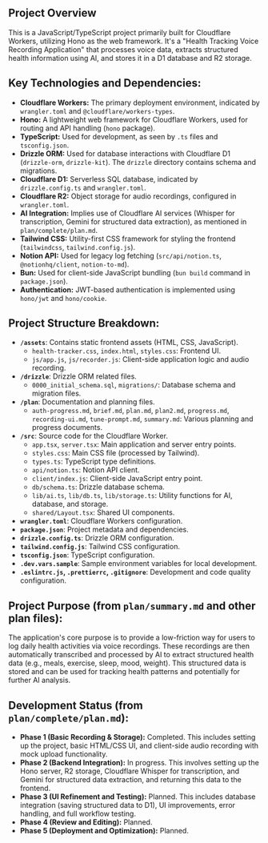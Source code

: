 ## Project Overview

This is a JavaScript/TypeScript project primarily built for Cloudflare Workers, utilizing Hono as the web framework. It's a "Health Tracking Voice Recording Application" that processes voice data, extracts structured health information using AI, and stores it in a D1 database and R2 storage.

## Key Technologies and Dependencies:

*   **Cloudflare Workers:** The primary deployment environment, indicated by `wrangler.toml` and `@cloudflare/workers-types`.
*   **Hono:** A lightweight web framework for Cloudflare Workers, used for routing and API handling (`hono` package).
*   **TypeScript:** Used for development, as seen by `.ts` files and `tsconfig.json`.
*   **Drizzle ORM:** Used for database interactions with Cloudflare D1 (`drizzle-orm`, `drizzle-kit`). The `drizzle` directory contains schema and migrations.
*   **Cloudflare D1:** Serverless SQL database, indicated by `drizzle.config.ts` and `wrangler.toml`.
*   **Cloudflare R2:** Object storage for audio recordings, configured in `wrangler.toml`.
*   **AI Integration:** Implies use of Cloudflare AI services (Whisper for transcription, Gemini for structured data extraction), as mentioned in `plan/complete/plan.md`.
*   **Tailwind CSS:** Utility-first CSS framework for styling the frontend (`tailwindcss`, `tailwind.config.js`).
*   **Notion API:** Used for legacy log fetching (`src/api/notion.ts`, `@notionhq/client`, `notion-to-md`).
*   **Bun:** Used for client-side JavaScript bundling (`bun build` command in `package.json`).
*   **Authentication:** JWT-based authentication is implemented using `hono/jwt` and `hono/cookie`.

## Project Structure Breakdown:

*   **`/assets`**: Contains static frontend assets (HTML, CSS, JavaScript).
    *   `health-tracker.css`, `index.html`, `styles.css`: Frontend UI.
    *   `js/app.js`, `js/recorder.js`: Client-side application logic and audio recording.
*   **`/drizzle`**: Drizzle ORM related files.
    *   `0000_initial_schema.sql`, `migrations/`: Database schema and migration files.
*   **`/plan`**: Documentation and planning files.
    *   `auth-progress.md`, `brief.md`, `plan.md`, `plan2.md`, `progress.md`, `recording-ui.md`, `tune-prompt.md`, `summary.md`: Various planning and progress documents.
*   **`/src`**: Source code for the Cloudflare Worker.
    *   `app.tsx`, `server.tsx`: Main application and server entry points.
    *   `styles.css`: Main CSS file (processed by Tailwind).
    *   `types.ts`: TypeScript type definitions.
    *   `api/notion.ts`: Notion API client.
    *   `client/index.js`: Client-side JavaScript entry point.
    *   `db/schema.ts`: Drizzle database schema.
    *   `lib/ai.ts`, `lib/db.ts`, `lib/storage.ts`: Utility functions for AI, database, and storage.
    *   `shared/Layout.tsx`: Shared UI components.
*   **`wrangler.toml`**: Cloudflare Workers configuration.
*   **`package.json`**: Project metadata and dependencies.
*   **`drizzle.config.ts`**: Drizzle ORM configuration.
*   **`tailwind.config.js`**: Tailwind CSS configuration.
*   **`tsconfig.json`**: TypeScript configuration.
*   **`.dev.vars.sample`**: Sample environment variables for local development.
*   **`.eslintrc.js`, `.prettierrc`, `.gitignore`**: Development and code quality configuration.

## Project Purpose (from `plan/summary.md` and other plan files):

The application's core purpose is to provide a low-friction way for users to log daily health activities via voice recordings. These recordings are then automatically transcribed and processed by AI to extract structured health data (e.g., meals, exercise, sleep, mood, weight). This structured data is stored and can be used for tracking health patterns and potentially for further AI analysis.

## Development Status (from `plan/complete/plan.md`):

*   **Phase 1 (Basic Recording & Storage):** Completed. This includes setting up the project, basic HTML/CSS UI, and client-side audio recording with mock upload functionality.
*   **Phase 2 (Backend Integration):** In progress. This involves setting up the Hono server, R2 storage, Cloudflare Whisper for transcription, and Gemini for structured data extraction, and returning this data to the frontend.
*   **Phase 3 (UI Refinement and Testing):** Planned. This includes database integration (saving structured data to D1), UI improvements, error handling, and full workflow testing.
*   **Phase 4 (Review and Editing):** Planned.
*   **Phase 5 (Deployment and Optimization):** Planned.